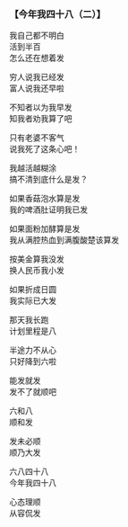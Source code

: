 ### 【今年我四十八（二）】

我自己都不明白  
活到半百  
怎么还在想着发

穷人说我已经发  
富人说我还早啦

不知者以为我早发  
知我者劝我算了吧

只有老婆不客气  
说我死了这条心吧！
 
我越活越糊涂  
搞不清到底什么是发？

如果香菇泡水算是发  
我的啤酒肚证明我已发

如果面粉加酵算是发  
我从满腔热血到满腹酸楚该算发

按美金算我没发  
换人民币我小发

如果折成日圆  
我实际已大发

那天我长跑  
计划里程是八

半途力不从心  
只好降到六啦

能发就发  
发不了就顺吧

六和八  
顺和发

发未必顺  
顺乃大发 

六八四十八  
今年我四十八

心态理顺  
从容侃发
